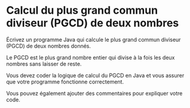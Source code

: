 # Calcul du plus grand commun diviseur (PGCD) de deux nombres

Écrivez un programme Java qui calcule le plus grand commun diviseur (PGCD) de deux nombres donnés. 

Le PGCD est le plus grand nombre entier qui divise à la fois les deux nombres sans laisser de reste. 

Vous devez coder la logique de calcul du PGCD en Java et vous assurer que votre programme fonctionne 
correctement. 

Vous pouvez également ajouter des commentaires pour expliquer votre code.
